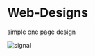 # Web-Designs
simple one page design 

![signal](https://user-images.githubusercontent.com/78689154/189834949-ca7990b4-5d72-434c-8f43-5ac2e05b9f5d.png)
